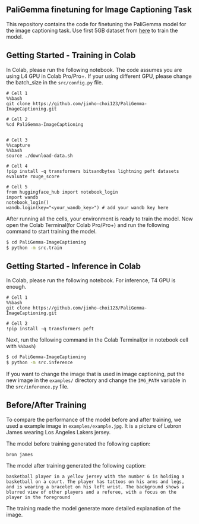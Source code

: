 ## PaliGemma finetuning for Image Captioning Task
This repository contains the code for finetuning the PaliGemma model for the image captioning task.
Use first 5GB dataset from [here](https://huggingface.co/datasets/jackyhate/text-to-image-2M) to train the model.


## Getting Started - Training in Colab
In Colab, please run the following notebook. The code assumes you are using L4 GPU in Colab Pro/Pro+.
If your using different GPU, please change the batch_size in the `src/config.py` file.

```jupyter
# Cell 1
%%bash
git clone https://github.com/jinho-choi123/PaliGemma-ImageCaptioning.git

# Cell 2
%cd PaliGemma-ImageCaptioning


# Cell 3
%%capture
%%bash
source ./download-data.sh

# Cell 4
!pip install -q transformers bitsandbytes lightning peft datasets evaluate rouge_score

# Cell 5
from huggingface_hub import notebook_login
import wandb
notebook_login()
wandb.login(key="<your_wandb_key>") # add your wandb key here
```

After running all the cells, your environment is ready to train the model. Now open the Colab Terminal(for Colab Pro/Pro+) and run the following command to start training the model.
```bash
$ cd PaliGemma-ImageCaptioning
$ python -m src.train
```

## Getting Started - Inference in Colab
In Colab, please run the following notebook. For inference, T4 GPU is enough.
```jupyter
# Cell 1
%%bash
git clone https://github.com/jinho-choi123/PaliGemma-ImageCaptioning.git

# Cell 2
!pip install -q transformers peft
```

Next, run the following command in the Colab Terminal(or in notebook cell with `%%bash`)
```bash
$ cd PaliGemma-ImageCaptioning
$ python -m src.inference
```

If you want to change the image that is used in image captioning, put the new image in the `examples/` directory and change the `IMG_PATH` variable in the `src/inference.py` file.

## Before/After Training

To compare the performance of the model before and after training, we used a example image in `examples/example.jpg`.
It is a picture of Lebron James wearing Los Angeles Lakers jersey. 

The model before training generated the following caption:
```
bron james
```

The model after training generated the following caption:
```
basketball player in a yellow jersey with the number 6 is holding a basketball on a court. The player has tattoos on his arms and legs, and is wearing a bracelet on his left wrist. The background shows a blurred view of other players and a referee, with a focus on the player in the foreground
```

The training made the model generate more detailed explanation of the image. 



